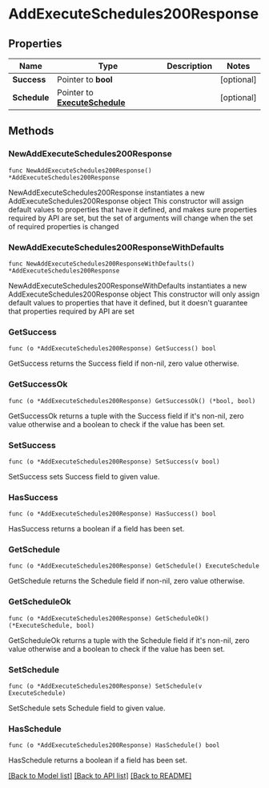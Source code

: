 # AddExecuteSchedules200Response

## Properties

Name | Type | Description | Notes
------------ | ------------- | ------------- | -------------
**Success** | Pointer to **bool** |  | [optional] 
**Schedule** | Pointer to [**ExecuteSchedule**](ExecuteSchedule.md) |  | [optional] 

## Methods

### NewAddExecuteSchedules200Response

`func NewAddExecuteSchedules200Response() *AddExecuteSchedules200Response`

NewAddExecuteSchedules200Response instantiates a new AddExecuteSchedules200Response object
This constructor will assign default values to properties that have it defined,
and makes sure properties required by API are set, but the set of arguments
will change when the set of required properties is changed

### NewAddExecuteSchedules200ResponseWithDefaults

`func NewAddExecuteSchedules200ResponseWithDefaults() *AddExecuteSchedules200Response`

NewAddExecuteSchedules200ResponseWithDefaults instantiates a new AddExecuteSchedules200Response object
This constructor will only assign default values to properties that have it defined,
but it doesn't guarantee that properties required by API are set

### GetSuccess

`func (o *AddExecuteSchedules200Response) GetSuccess() bool`

GetSuccess returns the Success field if non-nil, zero value otherwise.

### GetSuccessOk

`func (o *AddExecuteSchedules200Response) GetSuccessOk() (*bool, bool)`

GetSuccessOk returns a tuple with the Success field if it's non-nil, zero value otherwise
and a boolean to check if the value has been set.

### SetSuccess

`func (o *AddExecuteSchedules200Response) SetSuccess(v bool)`

SetSuccess sets Success field to given value.

### HasSuccess

`func (o *AddExecuteSchedules200Response) HasSuccess() bool`

HasSuccess returns a boolean if a field has been set.

### GetSchedule

`func (o *AddExecuteSchedules200Response) GetSchedule() ExecuteSchedule`

GetSchedule returns the Schedule field if non-nil, zero value otherwise.

### GetScheduleOk

`func (o *AddExecuteSchedules200Response) GetScheduleOk() (*ExecuteSchedule, bool)`

GetScheduleOk returns a tuple with the Schedule field if it's non-nil, zero value otherwise
and a boolean to check if the value has been set.

### SetSchedule

`func (o *AddExecuteSchedules200Response) SetSchedule(v ExecuteSchedule)`

SetSchedule sets Schedule field to given value.

### HasSchedule

`func (o *AddExecuteSchedules200Response) HasSchedule() bool`

HasSchedule returns a boolean if a field has been set.


[[Back to Model list]](../README.md#documentation-for-models) [[Back to API list]](../README.md#documentation-for-api-endpoints) [[Back to README]](../README.md)


